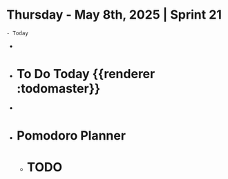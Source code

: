 # Thursday - May 8th, 2025 | Sprint 21
	- Today
-
- # To Do Today {{renderer :todomaster}}
-
- # Pomodoro Planner
	- # TODO